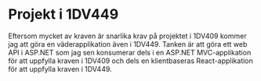 # Projekt i 1DV449
Eftersom mycket av kraven är snarlika krav på projektet i 1DV409 kommer jag att göra en väderapplikation även i 1DV449. Tanken är att göra ett web API i ASP.NET som jag sen konsumerar dels i en ASP.NET MVC-applikation för att uppfylla kraven i 1DV409 och dels en klientbaseras React-applikation för att uppfylla kraven i 1DV449. 
